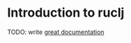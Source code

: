 # Introduction to ruclj

TODO: write [great documentation](http://jacobian.org/writing/what-to-write/)
